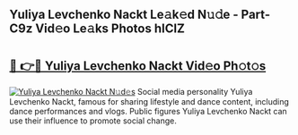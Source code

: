 ## Yuliya Levchenko Nackt Le𝚊k𝚎d N𝚞𝚍e - Part-C9z Vid𝚎o Le𝚊ks Photos hIClZ

# <h2><a href="http://fb0ig5.evod.top/?m=Yuliya+Levchenko+Nackt">🔗 👉🔴 Yuliya Levchenko Nackt Vid𝚎o Ph𝚘t𝚘s</a></h2>

[![Yuliya Levchenko Nackt N𝚞d𝚎s](https://i.imgur.com/8V9OHl7.gif)](http://fb0ig5.evod.top/?m=Yuliya+Levchenko+Nackt)
Social media personality Yuliya Levchenko Nackt, famous for sharing lifestyle and dance content, including dance performances and vlogs. Public figures Yuliya Levchenko Nackt can use their influence to promote social change. 
